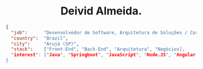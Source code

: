 
<h1 align="center">Deivid Almeida.</h1>


```json
{
  "job":      "Desenvolvedor de Software, Arquitetura de Soluções / Corporativa",
  "country":  "Brazil",
  "city":     "Arujá (SP)",
  "stack":    ["Front-End", "Back-End", "Arquitetura", "Negócios],
  "interest": ["Java", "Springboot", "JavaScript", "Node.JS", "Angular.JS", "React.JS", "Cloud", "Finanças"], 
}
```

